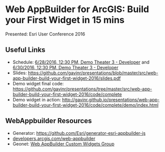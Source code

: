 # Web AppBuilder for ArcGIS: Build your First Widget in 15 mins

Presented: Esri User Conference 2016

## Useful Links

* Schedule: [6/28/2016, 12:30 PM, Demo Theater 3 - Developer](https://uc.schedule.esri.com/#schedule/56fb2d884be5ddcd240007f1/56fb2d894be5ddcd240007f2) and [6/30/2016, 12:30 PM, Demo Theater 3 - Developer](https://uc.schedule.esri.com/#schedule/56fb2d884be5ddcd240007f1/56fb2d894be5ddcd240007f4)
* Slides: https://github.com/gavinr/presentations/blob/master/src/web-app-builder-build-your-first-widget-2016/slides.pdf
* Demo widget final code: https://github.com/gavinr/presentations/tree/master/src/web-app-builder-build-your-first-widget-2016/code/complete
* Demo widget in action: http://gavinr.github.io/presentations/web-app-builder-build-your-first-widget-2016/code/complete/demo/index.html

## WebAppbuilder Resources

 * Generator: https://github.com/Esri/generator-esri-appbuilder-js
 * [developers.arcgis.com/web-appbuilder](https://developers.arcgis.com/web-appbuilder/)
 * Geonet: [Web AppBuilder Custom Widgets Group](https://geonet.esri.com/groups/web-app-builder-custom-widgets)
